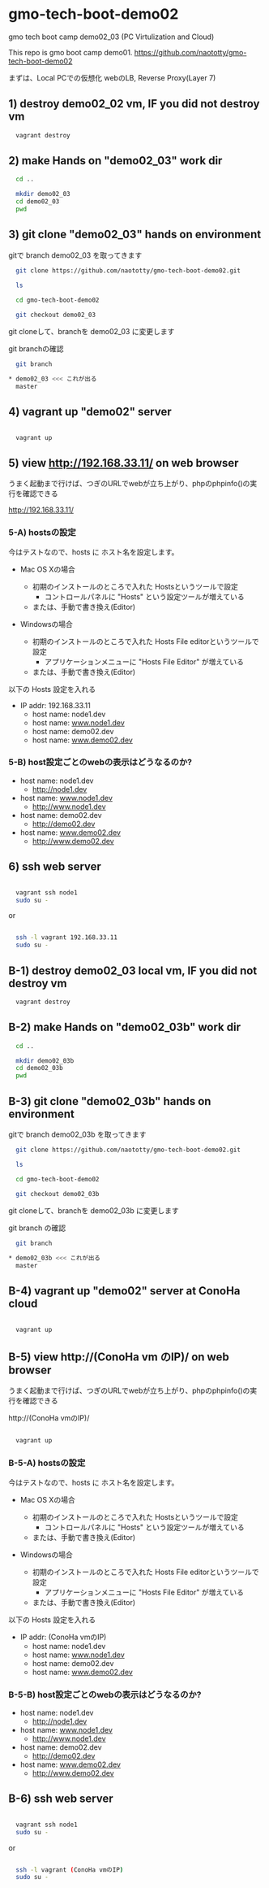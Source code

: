 # gmo-tech-boot-demo02
gmo tech boot camp demo02_03 (PC Virtulization and Cloud)

This repo is gmo boot camp demo01.
https://github.com/naototty/gmo-tech-boot-demo02

まずは、Local PCでの仮想化
webのLB, Reverse Proxy(Layer 7)


## 1) destroy demo02_02 vm, IF you did not destroy vm

``` bash
  vagrant destroy
```


## 2) make Hands on "demo02_03" work dir

``` bash
  cd ..

  mkdir demo02_03
  cd demo02_03
  pwd
```


## 3) git clone "demo02_03" hands on environment

gitで branch demo02_03 を取ってきます

``` bash
  git clone https://github.com/naototty/gmo-tech-boot-demo02.git

  ls 

  cd gmo-tech-boot-demo02
 
  git checkout demo02_03
```

git cloneして、branchを demo02_03 に変更します

git branchの確認

``` bash
  git branch

* demo02_03 <<< これが出る
  master
```



## 4) vagrant up "demo02" server

``` bash

  vagrant up
```


## 5) view http://192.168.33.11/ on web browser

  うまく起動まで行けば、つぎのURLでwebが立ち上がり、phpのphpinfo()の実行を確認できる 
 
  http://192.168.33.11/


### 5-A) hostsの設定

今はテストなので、hosts に ホスト名を設定します。

  * Mac OS Xの場合
    * 初期のインストールのところで入れた Hostsというツールで設定
      - コントロールパネルに "Hosts" という設定ツールが増えている
    * または、手動で書き換え(Editor)

  * Windowsの場合
    * 初期のインストールのところで入れた Hosts File editorというツールで設定
      - アプリケーションメニューに "Hosts File Editor" が増えている
    * または、手動で書き換え(Editor)

以下の Hosts 設定を入れる

  * IP addr: 192.168.33.11    
    * host name: node1.dev
    * host name: www.node1.dev
    * host name: demo02.dev
    * host name: www.demo02.dev

### 5-B) host設定ごとのwebの表示はどうなるのか?

  * host name: node1.dev
    * http://node1.dev
  * host name: www.node1.dev
    * http://www.node1.dev
  * host name: demo02.dev
    * http://demo02.dev
  * host name: www.demo02.dev
    * http://www.demo02.dev

## 6) ssh web server

``` bash

  vagrant ssh node1
  sudo su -
```

or 

``` bash

  ssh -l vagrant 192.168.33.11
  sudo su -
```

## B-1) destroy demo02_03 local vm, IF you did not destroy vm

``` bash
  vagrant destroy
```


## B-2) make Hands on "demo02_03b" work dir

``` bash
  cd ..

  mkdir demo02_03b
  cd demo02_03b
  pwd
```


## B-3) git clone "demo02_03b" hands on environment

gitで branch demo02_03b を取ってきます

``` bash
  git clone https://github.com/naototty/gmo-tech-boot-demo02.git

  ls 

  cd gmo-tech-boot-demo02
 
  git checkout demo02_03b
```

git cloneして、branchを demo02_03b に変更します

git branch の確認

``` bash
  git branch

* demo02_03b <<< これが出る
  master
```



## B-4) vagrant up "demo02" server at ConoHa cloud

``` bash

  vagrant up
```


## B-5) view http://(ConoHa vm のIP)/ on web browser

  うまく起動まで行けば、つぎのURLでwebが立ち上がり、phpのphpinfo()の実行を確認できる 
 
  http://(ConoHa vmのIP)/

``` bash

  vagrant up
```

### B-5-A) hostsの設定

今はテストなので、hosts に ホスト名を設定します。

  * Mac OS Xの場合
    * 初期のインストールのところで入れた Hostsというツールで設定
      - コントロールパネルに "Hosts" という設定ツールが増えている
    * または、手動で書き換え(Editor)

  * Windowsの場合
    * 初期のインストールのところで入れた Hosts File editorというツールで設定
      - アプリケーションメニューに "Hosts File Editor" が増えている
    * または、手動で書き換え(Editor)

以下の Hosts 設定を入れる

  * IP addr:  (ConoHa vmのIP)
    * host name: node1.dev
    * host name: www.node1.dev
    * host name: demo02.dev
    * host name: www.demo02.dev

### B-5-B) host設定ごとのwebの表示はどうなるのか?

  * host name: node1.dev
    * http://node1.dev
  * host name: www.node1.dev
    * http://www.node1.dev
  * host name: demo02.dev
    * http://demo02.dev
  * host name: www.demo02.dev
    * http://www.demo02.dev

## B-6) ssh web server

``` bash

  vagrant ssh node1
  sudo su -
```

or 

``` bash

  ssh -l vagrant (ConoHa vmのIP)
  sudo su -
```


